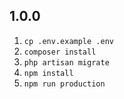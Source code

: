 ## 1.0.0
1. `cp .env.example .env`
2. `composer install` 
3. `php artisan migrate`
4. `npm install` 
5. `npm run production`
